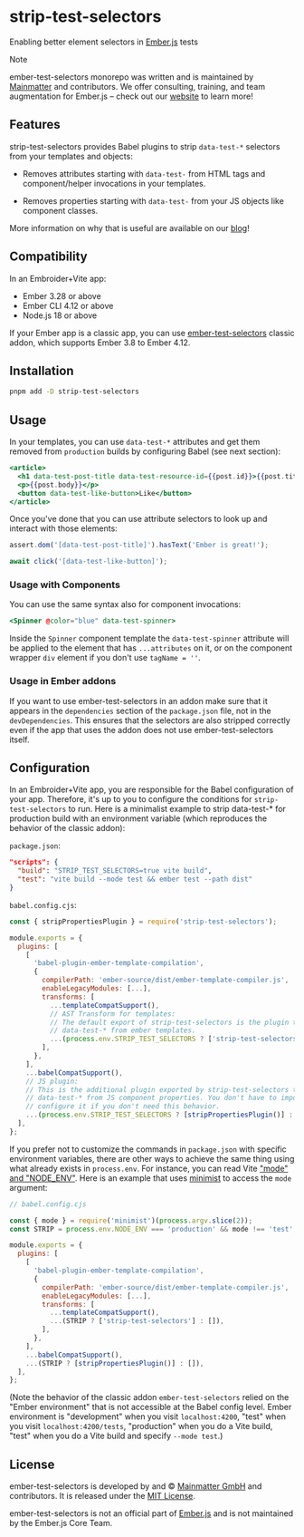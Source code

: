strip-test-selectors
==============================================================================

Enabling better element selectors in [Ember.js](http://emberjs.com) tests

> [!NOTE]
> ember-test-selectors monorepo was written and is maintained by [Mainmatter](https://mainmatter.com) and contributors.
> We offer consulting, training, and team augmentation for Ember.js – check out our [website](https://mainmatter.com/ember-consulting/) to learn more!

Features
------------------------------------------------------------------------------

strip-test-selectors provides Babel plugins to strip `data-test-*` selectors from your templates and objects:

- Removes attributes starting with `data-test-` from HTML tags and component/helper invocations in your templates.

- Removes properties starting with `data-test-` from your JS objects like component classes.

More information on why that is useful are available on our
[blog](http://mainmatter.com/blog/2016/03/04/ember-test-selectors.html)!


Compatibility
------------------------------------------------------------------------------

In an Embroider+Vite app:

- Ember 3.28 or above
- Ember CLI 4.12 or above
- Node.js 18 or above

If your Ember app is a classic app, you can use [ember-test-selectors](https://github.com/mainmatter/ember-test-selectors/blob/master/ember-test-selectors/README.md) classic addon, which supports Ember 3.8 to Ember 4.12.


Installation
------------------------------------------------------------------------------

```bash
pnpm add -D strip-test-selectors
```

Usage
------------------------------------------------------------------------------

In your templates, you can use `data-test-*` attributes and get them removed from `production` builds by configuring Babel (see next section):

```hbs
<article>
  <h1 data-test-post-title data-test-resource-id={{post.id}}>{{post.title}}</h1>
  <p>{{post.body}}</p>
  <button data-test-like-button>Like</button>
</article>
```

Once you've done that you can use attribute selectors to look up and interact
with those elements:

```js
assert.dom('[data-test-post-title]').hasText('Ember is great!');

await click('[data-test-like-button]');
```

### Usage with Components

You can use the same syntax also for component invocations:

```hbs
<Spinner @color="blue" data-test-spinner>
```

Inside the `Spinner` component template the `data-test-spinner` attribute will
be applied to the element that has `...attributes` on it, or on the component
wrapper `div` element if you don't use `tagName = ''`.


### Usage in Ember addons

If you want to use ember-test-selectors in an addon make sure that it appears
in the `dependencies` section of the `package.json` file, not in the
`devDependencies`. This ensures that the selectors are also stripped correctly
even if the app that uses the addon does not use ember-test-selectors itself.

Configuration
------------------------------------------------------------------------------

In an Embroider+Vite app, you are responsible for the Babel configuration of your app. Therefore, it's up to you to configure the conditions for `strip-test-selectors` to run. Here is a minimalist example to strip data-test-* for production build with an environment variable (which reproduces the behavior of the classic addon):

`package.json`:

```json
"scripts": {
  "build": "STRIP_TEST_SELECTORS=true vite build",
  "test": "vite build --mode test && ember test --path dist"
}
```

`babel.config.cjs`:

```js
const { stripPropertiesPlugin } = require('strip-test-selectors');

module.exports = {
  plugins: [
    [
      'babel-plugin-ember-template-compilation',
      {
        compilerPath: 'ember-source/dist/ember-template-compiler.js',
        enableLegacyModules: [...],
        transforms: [
          ...templateCompatSupport(),
          // AST Transform for templates:
          // The default export of strip-test-selectors is the plugin that strips
          // data-test-* from ember templates.
          ...(process.env.STRIP_TEST_SELECTORS ? ['strip-test-selectors'] : []),
        ],
      },
    ],
    ...babelCompatSupport(),
    // JS plugin:
    // This is the additional plugin exported by strip-test-selectors that strips
    // data-test-* from JS component properties. You don't have to import it and 
    // configure it if you don't need this behavior.
    ...(process.env.STRIP_TEST_SELECTORS ? [stripPropertiesPlugin()] : []),
  ],
};
```

If you prefer not to customize the commands in `package.json` with specific environment variables, there are other ways to achieve the same thing using what already exists in `process.env`. For instance, you can read Vite ["mode" and "NODE_ENV"](https://vite.dev/guide/env-and-mode#modes). Here is an example that uses [minimist](https://www.npmjs.com/package/minimist) to access the `mode` argument:

```js
// babel.config.cjs

const { mode } = require('minimist')(process.argv.slice(2));
const STRIP = process.env.NODE_ENV === 'production' && mode !== 'test';

module.exports = {
  plugins: [
    [
      'babel-plugin-ember-template-compilation',
      {
        compilerPath: 'ember-source/dist/ember-template-compiler.js',
        enableLegacyModules: [...],
        transforms: [
          ...templateCompatSupport(),
          ...(STRIP ? ['strip-test-selectors'] : []),
        ],
      },
    ],
    ...babelCompatSupport(),
    ...(STRIP ? [stripPropertiesPlugin()] : []),
  ],
};
```

(Note the behavior of the classic addon `ember-test-selectors` relied on the "Ember environment" that is not accessible at the Babel config level. Ember environment is "development" when you visit `localhost:4200`, "test" when you visit `localhost:4200/tests`, "production" when you do a Vite build, "test" when you do a Vite build and specify `--mode test`.)


License
------------------------------------------------------------------------------

ember-test-selectors is developed by and &copy;
[Mainmatter GmbH](http://mainmatter.com) and contributors. It is released under the
[MIT License](https://github.com/mainmatter/ember-test-selectors/blob/master/LICENSE).

ember-test-selectors is not an official part of [Ember.js](http://emberjs.com)
and is not maintained by the Ember.js Core Team.
